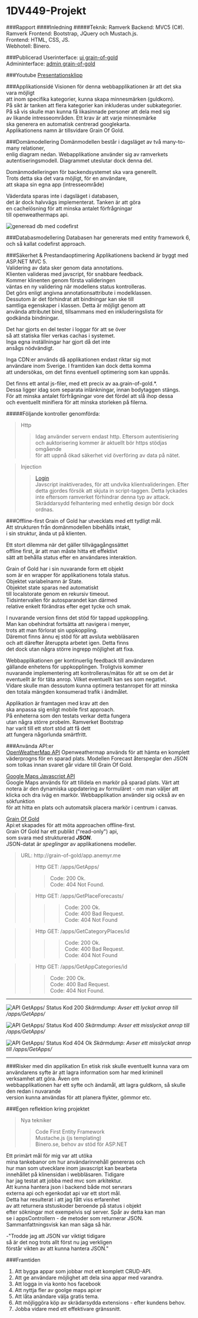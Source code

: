 # 1DV449-Projekt

###Rapport
####Inledning 
#####Teknik:
Ramverk Backend: MVC5 (C#).
Ramverk Frontend: Bootstrap, JQuery och Mustach.js.      
Frontend: HTML, CSS, JS.       
Webhotell: Binero.      

###Publicerad
Userinterface:  [ui    grain-of-gold](http://grain-of-gold.anemyr.me/ui)        
Admininterface: [admin grain-of-gold](http://grain-of-gold.anemyr.me)

###Youtube
[Presentationsklipp](https://youtu.be/hY4zGGlQb1s)

###Applikationsidé
Visionen för denna webbapplikationen är att det ska vara möjligt        		
att inom specifika kategorier, kunna skapa minnesmärken (guldkorn).          
På sikt är tanken att flera kategorier kan inkluderas under subkategorier.        
På så vis skulle man kunna få likasinnade personer att dela med sig          
av likande intresseområden. Ett krav är att varje minnesmärke              
ska generera en automatisk centrerad googlekarta.       
Applikationens namn är tillsvidare Grain Of Gold.     
     
###Domämodellering
Domänmodellen består i dagsläget av två many-to-many relationer,        
enlig diagram nedan. Webapplikatione använder sig av ramverkets     
autentiseringsmodell. Diagrammet uteslutar dock denna del.      

Domänmodelleringen för backendsystemet ska vara generellt.            
Trots detta ska det vara möjligt, för en användare,          
att skapa sin egna app (intresseområde)     

Väderdata sparas inte i dagsläget i databasen,       
det är dock halvvägs implementerat. Tanken är att göra      
en cachelösning för att minska antalet förfrågningar                
till openweathermaps api.       

![generead db med codefirst](./database_diagram.png.png)

###Databasmodellering
Databasen har genererats med entity framework 6,		
och så kallat codefirst approach.

###Säkerhet & Prestandaoptimering
Applikationens backend är byggt med ASP.NET MVC 5.                   
Validering av data sker genom data annotations.          
Klienten valideras med javscript, för snabbare feedback.                
Kommer klinenten genom första valideringen      
väntas en ny validering när modellens status kontrolleras.      
Det görs enligt angivna annotationsattribute i modelklassen.       
Dessutom är det förhindrat att bindningar kan ske till          
samtliga egenskaper i klassen. Detta är möjligt genom att              
använda attributet bind, tillsammans med en inkluderingslista för                
godkända bindningar.        

Det har gjorts en del tester i loggar för att se över              
så att statiska filer verkas cachas i systemet.     
Inga egna inställningar har gjort då det inte       
ansågs nödvändigt.     

Inga CDN:er används då applikationen endast riktar sig mot             
användare inom Sverige. I framtiden kan dock detta komma            
att undersökas, om det finns eventuell optimering som kan uppnås.           

Det finns ett antal js-filer, med  ett precix av aa.grain-of-gold.*.            
Dessa ligger idag som separata inlänkningar, innan bodytaggen stängs.        
För att minska antalet förfrågningar vore det fördel att slå ihop dessa     
och eventuellt minifiera för att minska storleken på filerna.       

#####Följande kontroller genomförda:

>Http
>>Idag använder servern endast http. Eftersom autentisiering             
och auktorisering kommer är aktuellt bör https stödjas omgående      
för att uppnå ökad säkerhet vid överföring av data på nätet.        

>Injection
>>[Login](http://grain-of-gold.anemyr.me/Account/Login)     
>>Javscript inaktiverades, för att undvika klientvalideringen.
Efter detta gjordes försök att skjuta in script-taggen.
Detta lyckades inte eftersom ramverket förhindrar denna typ av attack.
Skräddarsydd felhantering med enhetlig design bör dock ordnas.


###Offline-first
Grain of Gold har utvecklats med ett tydligt mål.             
Att strukturen från domänmodellen bibehålls intakt,     
i sin struktur, ända ut på klienten. 

Ett stort dilemma när det gäller tillvägagångssättet         
offline first, är att man måste hitta ett effektivt     
sätt att behålla status efter en användares interaktion.        

Grain of Gold har i sin nuvarande form ett objekt       
som är en wrapper för applikationens totala status.     
Objektet variabelnamn är State.     
Objektet state sparas ned automatiskt     
till localstorate genom en rekursiv timeout.        
Tidsintervallen för autosparandet kan därmed        
relative enkelt förändras efter eget tycke och smak.

I nuvarande version finns det stöd för tappad uppkoppling.                            
Man kan obehindrat fortsätta att navigera i menyer,           
trots att man förlorat sin uppkoppling.      
Däremot finns ännu ej stöd för att avsluta webbläsaren              
och att därefter återuppta arbetet igen. Detta finns            
det dock utan några större ingrepp möjlighet att fixa.      

Webbapplikationen ger kontinuerlig feedback till användaren                   
gällande enhetens för uppkopplingen. Troligtvis kommer      
nuvarande implementering att kontrolleras/mätas för att se om det är                
eventuellt är för täta anrop. Vilket eventuellt kan ses som negativt.                     
Vidare skulle man dessutom kunna optimera testanropet för att minska       
den totala mängden konsumerad trafik i ändmålet.             

Applikation är framtagen med krav att den       
ska anpassa sig enligt mobile first approach.       
På enheterna som den testats verkar detta fungera              
utan några större probelm. Ramverket Bootstrap      
har varit till ett stort stöd att få dett       
att fungera någorlunda smärtfritt.      

###Använda API:er		
[OpenWeatherMap API](http://openweathermap.org/)
Openweathermap används för att hämta en komplett väderprogns för en sparad plats.
Modellen Forecast återspeglar den JSON som tolkas innan svaret går vidare till Grain Of Gold.

[Google Maps Javascript API](https://developers.google.com/maps/documentation/javascript/tutorial/)		
Google Maps används för att tilldela en markör på sparad plats.
Värt att notera är den dynamiska uppdatering av formuläret - om man väljer
att klicka och dra iväg en markör. Webbapplikation använder sig också av en sökfunktion     
för att hitta en plats och automatsik placera markör i centrum i canvas.

[Grain Of Gold](https://grain-of-gold.anemyr.me)        	
Api:et skapades för att möta approachen offline-first.           
Grain Of Gold har ett publikt ("read-only") api,       
som svara med strukturerad ***JSON***.		
JSON-datat är *speglingar* av applikationens modeller.		



>URL: http://grain-of-gold/app.anemyr.me		
>>Http GET: /apps/GetApps/
>>>Code: 200 Ok.        
>>>Code: 404 Not Found.     

>>Http GET: /apps/GetPlaceForecasts/                        
>>>>Code: 200 Ok.       
>>>>Code: 400 Bad Request.      
>>>>Code: 404 Not Found     
	
>>Http GET: /apps/GetCategoryPlaces/id      
>>>>Code: 200 Ok.       
>>>>Code: 400 Bad Request.      
>>>>Code: 404 Not Found     
		
>>Http GET: /apps/GetAppCategories/id       		
>>>Code: 200 Ok.        
>>>Code: 400 Bad Request.       
>>>Code: 404 Not Found.

---

![API GetApps/ Status Kod 200](./api_getapps_200_diagram.png)
*Skärmdump: Avser ett lyckat anrop till /apps/GetApps/*

![API GetApps/ Status Kod 400 ](./api_getapps_400_diagram.png)
*Skärmdump: Avser ett misslyckat anrop till /apps/GetApps/*

![API GetApps/ Status Kod 404 Ok](./api_getapps_404_diagram.png)
*Skärmdump: Avser ett misslyckat anrop till /apps/GetApps/*

---

###Risker med din applikation
En etisk risk skulle eventuellt kunna vara om       
användarens syfte är att lagra information som
har med kriminell verksamhet att göra. Även om      
webbapplikationen har ett syfte och ändamål,
att lagra guldkorn, så skulle den redan i nuvarande     
version kunna användas för att planera flykter, gömmor etc.

###Egen reflektion kring projektet

>Nya tekniker     
>>Code First Entity Framework       
>>Mustache.js (js templating)       
>>Binero.se, behov av stöd för ASP.NET      

Ett primärt mål för mig var att utöka      
mina tankebanor om hur användarinnehåll genereras och      
hur man som utvecklare inom javascript kan bearbeta       
innehållet på klinensidan i webbläsaren. Tidigare       
har jag testat att jobba med mvc som arkitektur.       
Att kunna hantera json i backend både mot servrars      
externa api och egenkodat api var ett stort mål.                
Detta har resulterat i att jag fått viss erfarenhet     
av att returnera ststuskoder beroende på status i objekt             
efter sökningar mot exempelvis sql server. Spår av detta kan man       
se i appsControllern - de metoder som returnerar JSON.      
Sammanfattningsvisk kan man säga så här.      

-"Trodde jag att JSON var viktigt tidigare      
så är det nog trots allt först nu jag verkligen      
förstår vikten av att kunna hantera JSON."       

###Framtiden
1. Att bygga appar som jobbar mot ett komplett CRUD-API.        
2. Att ge användare möjlighet att dela sina appar med varandra.     
3. Att logga in via konto hos facebook      
4. Att nyttja fler av goolge maps api:er        
5. Att låta anändare välja gratis tema.     
6. Att möjliggöra köp av skrädarsydda extensions - efter kundens behov.      
7. Jobba vidare med ett effektivare gränssnitt.     



